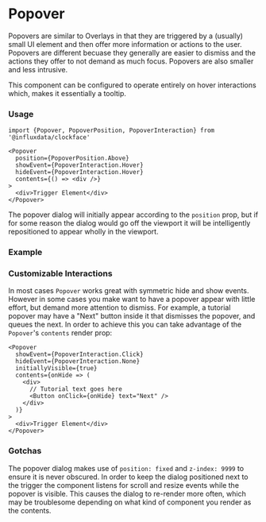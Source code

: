 # Popover

Popovers are similar to Overlays in that they are triggered by a (usually) small UI element and then offer more information or actions to the user. Popovers are different becuase they generally are easier to dismiss and the actions they offer to not demand as much focus. Popovers are also smaller and less intrusive.

This component can be configured to operate entirely on hover interactions which, makes it essentially a tooltip.

### Usage
```tsx
import {Popover, PopoverPosition, PopoverInteraction} from '@influxdata/clockface'
```
```tsx
<Popover
  position={PopoverPosition.Above}
  showEvent={PopoverInteraction.Hover}
  hideEvent={PopoverInteraction.Hover}
  contents={() => <div />}
>
  <div>Trigger Element</div>
</Popover>
```

The popover dialog will initially appear according to the `position` prop, but if for some reason the dialog would go off the viewport it will be intelligently repositioned to appear wholly in the viewport.

### Example
<!-- STORY -->

### Customizable Interactions

In most cases `Popover` works great with symmetric hide and show events. However in some cases you make want to have a popover appear with little effort, but demand more attention to dismiss. For example, a tutorial popover may have a "Next" button inside it that dismisses the popover, and queues the next. In order to achieve this you can take advantage of the `Popover`'s `contents` render prop:

```tsx
<Popover
  showEvent={PopoverInteraction.Click}
  hideEvent={PopoverInteraction.None}
  initiallyVisible={true}
  contents={onHide => (
    <div>
      // Tutorial text goes here
      <Button onClick={onHide} text="Next" />
    </div>
  )}
>
  <div>Trigger Element</div>
</Popover>
```

### Gotchas

The popover dialog makes use of `position: fixed` and `z-index: 9999` to ensure it is never obscured. In order to keep the dialog positioned next to the trigger the component listens for scroll and resize events while the popover is visible. This causes the dialog to re-render more often, which may be troublesome depending on what kind of component you render as the contents.

<!-- STORY HIDE START -->

<!-- STORY HIDE END -->

<!-- PROPS -->
